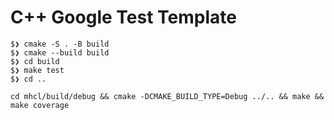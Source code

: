 # C++ Google Test Template 

```
$❯ cmake -S . -B build
$❯ cmake --build build
$❯ cd build
$❯ make test
$❯ cd ..
```

```
cd mhcl/build/debug && cmake -DCMAKE_BUILD_TYPE=Debug ../.. && make && make coverage
```